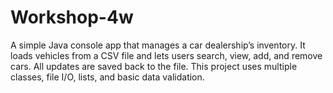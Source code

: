 # Workshop-4w
A simple Java console app that manages a car dealership’s inventory. It loads vehicles from a CSV file and lets users search, view, add, and remove cars. All updates are saved back to the file. This project uses multiple classes, file I/O, lists, and basic data validation.
